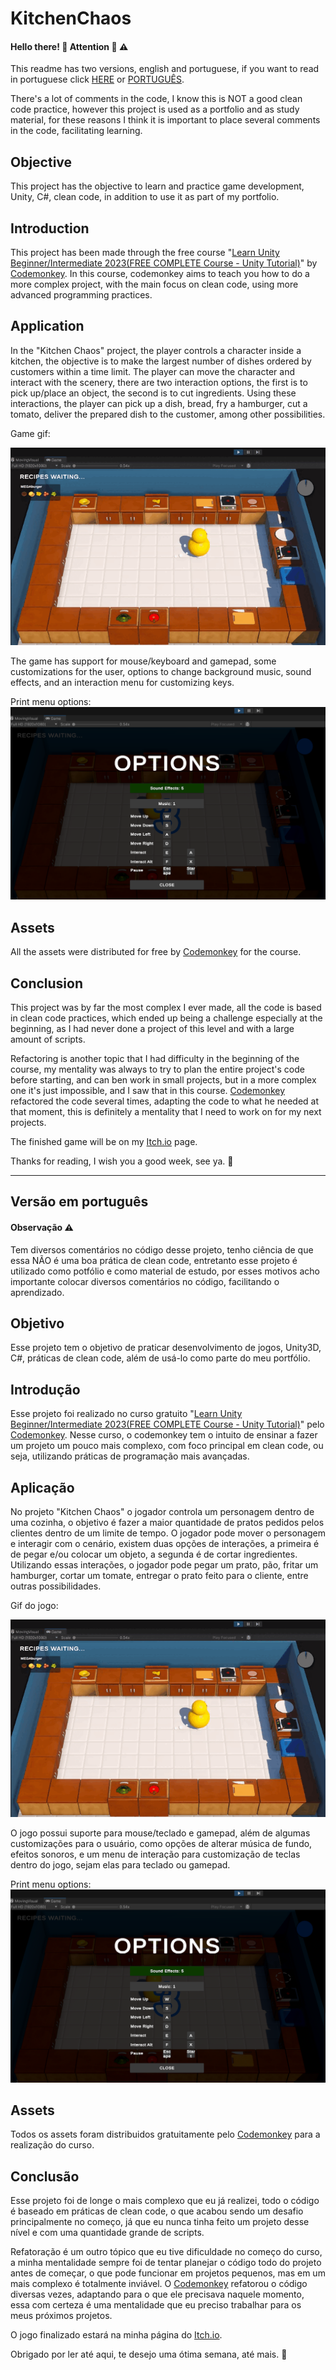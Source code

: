 # KitchenChaos
#### Hello there! :wave: Attention :cop: :warning:

This readme has two versions, english and portuguese, if you want to read in portuguese click [HERE](#versão-em-português) or [PORTUGUÊS](#versão-em-português).

There's a lot of comments in the code, I know this is NOT a good clean code practice, however this project is used as a portfolio and as study material, for these reasons I think it is important to place several comments in the code, facilitating learning.


## Objective
This project has the objective to learn and practice game development, Unity, C#, clean code, in addition to use it as part of my portfolio.

## Introduction
This project has been made through the free course "[Learn Unity Beginner/Intermediate 2023(FREE COMPLETE Course - Unity Tutorial)](https://www.youtube.com/watch?v=AmGSEH7QcDg&ab_channel=CodeMonkey)" by [Codemonkey](https://www.youtube.com/@CodeMonkeyUnity). In this course, codemonkey aims to teach you how to do a more complex project, with the main focus on clean code, using more advanced programming practices.

## Application
In the "Kitchen Chaos" project, the player controls a character inside a kitchen, the objective is to make the largest number of dishes ordered by customers within a time limit. The player can move the character and interact with the scenery, there are two interaction options, the first is to pick up/place an object, the second is to cut ingredients. Using these interactions, the player can pick up a dish, bread, fry a hamburger, cut a tomato, deliver the prepared dish to the customer, among other possibilities.

Game gif:
<p align="center">
<img src="ReadmeFiles/Video1Gameplay.gif" width="600px">
</p>

The game has support for mouse/keyboard and gamepad, some customizations for the user, options to change background music, sound effects, and an interaction menu for customizing keys.

Print menu options: ![](ReadmeFiles/Print1Options.png)

## Assets
All the assets were distributed for free by [Codemonkey](https://www.youtube.com/@CodeMonkeyUnity) for the course.

## Conclusion
This project was by far the most complex I ever made, all the code is based in clean code practices, which ended up being a challenge especially at the beginning, as I had never done a project of this level and with a large amount of scripts.

Refactoring is another topic that I had difficulty in the beginning of the course, my mentality was always to try to plan the entire project's code before starting, and can ben work in small projects, but in a more complex one it's just impossible, and I saw that in this course. [Codemonkey](https://www.youtube.com/@CodeMonkeyUnity) refactored the code several times, adapting the code to what he needed at that moment, this is definitely a mentality that I need to work on for my next projects.

The finished game will be on my [Itch.io](https://estevves.itch.io/) page.

Thanks for reading, I wish you a good week, see ya. :wave:

---
## Versão em português

#### Observação :warning:
Tem diversos comentários no código desse projeto, tenho ciência de que essa NÃO é uma boa prática de clean code, entretanto esse projeto é utilizado como potfólio e como material de estudo, por esses motivos acho importante colocar diversos comentários no código, facilitando o aprendizado.

## Objetivo
Esse projeto tem o objetivo de praticar desenvolvimento de jogos, Unity3D, C#, práticas de clean code, além de usá-lo como parte do meu portfólio.

## Introdução
Esse projeto foi realizado no curso gratuito "[Learn Unity Beginner/Intermediate 2023(FREE COMPLETE Course - Unity Tutorial)](https://www.youtube.com/watch?v=AmGSEH7QcDg&ab_channel=CodeMonkey)" pelo [Codemonkey](https://www.youtube.com/@CodeMonkeyUnity). Nesse curso, o codemonkey tem o intuito de ensinar a fazer um projeto um pouco mais complexo, com foco principal em clean code, ou seja, utilizando práticas de programação mais avançadas.

## Aplicação
No projeto "Kitchen Chaos" o jogador controla um personagem dentro de uma cozinha, o objetivo é fazer a maior quantidade de pratos pedidos pelos clientes dentro de um limite de tempo. O jogador pode mover o personagem e interagir com o cenário, existem duas opções de interações, a primeira é de pegar e/ou colocar um objeto, a segunda é de cortar ingredientes. Utilizando essas interações, o jogador pode pegar um prato, pão, fritar um hamburger, cortar um tomate, entregar o prato feito para o cliente, entre outras possibilidades.

Gif do jogo:
<p align="center">
<img src="ReadmeFiles/Video1Gameplay.gif" width="600px">
</p>

O jogo possui suporte para mouse/teclado e gamepad, além de algumas customizações para o usuário, como opções de alterar música de fundo, efeitos sonoros, e um menu de interação para customização de teclas dentro do jogo, sejam elas para teclado ou gamepad.

Print menu options: ![](ReadmeFiles/Print1Options.png)

## Assets
Todos os assets foram distribuidos gratuitamente pelo [Codemonkey](https://www.youtube.com/@CodeMonkeyUnity) para a realização do curso.

## Conclusão
Esse projeto foi de longe o mais complexo que eu já realizei, todo o código é baseado em práticas de clean code, o que acabou sendo um desafio principalmente no começo, já que eu nunca tinha feito um projeto desse nível e com uma quantidade grande de scripts.

Refatoração é um outro tópico que eu tive dificuldade no começo do curso, a minha mentalidade sempre foi de tentar planejar o código todo do projeto antes de começar, o que pode funcionar em projetos pequenos, mas em um mais complexo é totalmente inviável. O [Codemonkey](https://www.youtube.com/@CodeMonkeyUnity) refatorou o código diversas vezes, adaptando para o que ele precisava naquele momento, essa com certeza é uma mentalidade que eu preciso trabalhar para os meus próximos projetos.

O jogo finalizado estará na minha página do [Itch.io](https://estevves.itch.io/).

Obrigado por ler até aqui, te desejo uma ótima semana, até mais. :wave:
